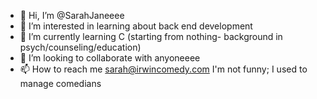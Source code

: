 - 👋 Hi, I’m @SarahJaneeee
- 👀 I’m interested in learning about back end development
- 🌱 I’m currently learning C (starting from nothing- background in psych/counseling/education)
- 💞️ I’m looking to collaborate with anyoneeee
- 📫 How to reach me sarah@irwincomedy.com I'm not funny; I used to manage comedians

<!---
SarahJaneeee/SarahJaneeee is a ✨ special ✨ repository because its `README.md` (this file) appears on your GitHub profile.
You can click the Preview link to take a look at your changes.
--->
